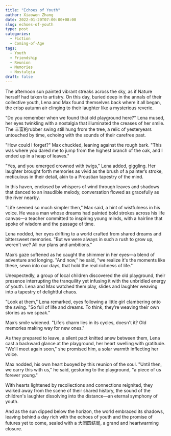 ```yaml
---
title: "Echoes of Youth"
author: Xiaowen Zhang
date: 2022-01-20T07:00:00+08:00
slug: echoes-of-youth
type: post
categories:
  - Fiction
  - Coming-of-Age
tags:
  - Youth
  - Friendship
  - Reunion
  - Memories
  - Nostalgia
draft: false
---
```


The afternoon sun painted vibrant streaks across the sky, as if Nature herself had taken to artistry. On this day, buried deep in the annals of their collective youth, Lena and Max found themselves back where it all began, the crisp autumn air clinging to their laughter like a mysterious reverie.

"Do you remember when we found that old playground here?" Lena mused, her eyes twinkling with a nostalgia that illuminated the creases of her smile. The 丰富的rubber swing still hung from the tree, a relic of yesteryears untouched by time, echoing with the sounds of their carefree past. 

"How could I forget?" Max chuckled, leaning against the rough bark. "This was where you dared me to jump from the highest branch of the oak, and I ended up in a heap of leaves."

"Yes, and you emerged crowned with twigs," Lena added, giggling. Her laughter brought forth memories as vivid as the brush of a painter’s stroke, meticulous in their detail, akin to a Proustian tapestry of the mind.

In this haven, enclosed by whispers of wind through leaves and shadows that danced to an inaudible melody, conversation flowed as gracefully as the river nearby.

"Life seemed so much simpler then," Max said, a hint of wistfulness in his voice. He was a man whose dreams had painted bold strokes across his life canvas—a teacher committed to inspiring young minds, with a hairline that spoke of wisdom and the passage of time.

Lena nodded, her eyes drifting to a world crafted from shared dreams and bittersweet memories. "But we were always in such a rush to grow up, weren't we? All our plans and ambitions."

Max’s gaze softened as he caught the shimmer in her eyes—a blend of adventure and longing. "And now," he said, "we realize it's the moments like these, sewn into our days, that hold the real richness of life."

Unexpectedly, a group of local children discovered the old playground, their presence interrupting the tranquility yet infusing it with the unbridled energy of youth. Lena and Max watched them play, slides and laughter weaving into a tapestry of delightful chaos.

"Look at them," Lena remarked, eyes following a little girl clambering onto the swing. "So full of life and dreams. To think, they’re weaving their own stories as we speak."

Max’s smile widened. "Life’s charm lies in its cycles, doesn't it? Old memories making way for new ones."

As they prepared to leave, a silent pact knitted anew between them, Lena cast a backward glance at the playground, her heart swelling with gratitude. "We'll meet again soon," she promised him, a solar warmth inflecting her voice.

Max nodded, his own heart buoyed by this reunion of the soul. "Until then, we carry this with us," he said, gesturing to the playground, "a piece of us forever young."

With hearts lightened by recollections and connections reignited, they walked away from the scene of their shared history, the sound of the children's laughter dissolving into the distance—an eternal symphony of youth.

And as the sun dipped below the horizon, the world embraced its shadows, leaving behind a day rich with the echoes of youth and the promise of futures yet to come, sealed with a 大团圆结局, a grand and heartwarming closure.